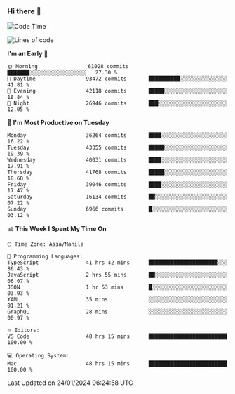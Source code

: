 ### Hi there 👋

<!--START_SECTION:waka-->
![Code Time](http://img.shields.io/badge/Code%20Time-4%2C783%20hrs%2038%20mins-blue)

![Lines of code](https://img.shields.io/badge/From%20Hello%20World%20I%27ve%20Written-105.4%20million%20lines%20of%20code-blue)

**I'm an Early 🐤** 

```text
🌞 Morning                61028 commits       ███████░░░░░░░░░░░░░░░░░░   27.30 % 
🌆 Daytime                93472 commits       ██████████░░░░░░░░░░░░░░░   41.81 % 
🌃 Evening                42118 commits       █████░░░░░░░░░░░░░░░░░░░░   18.84 % 
🌙 Night                  26946 commits       ███░░░░░░░░░░░░░░░░░░░░░░   12.05 % 
```
📅 **I'm Most Productive on Tuesday** 

```text
Monday                   36264 commits       ████░░░░░░░░░░░░░░░░░░░░░   16.22 % 
Tuesday                  43355 commits       █████░░░░░░░░░░░░░░░░░░░░   19.39 % 
Wednesday                40031 commits       ████░░░░░░░░░░░░░░░░░░░░░   17.91 % 
Thursday                 41768 commits       █████░░░░░░░░░░░░░░░░░░░░   18.68 % 
Friday                   39046 commits       ████░░░░░░░░░░░░░░░░░░░░░   17.47 % 
Saturday                 16134 commits       ██░░░░░░░░░░░░░░░░░░░░░░░   07.22 % 
Sunday                   6966 commits        █░░░░░░░░░░░░░░░░░░░░░░░░   03.12 % 
```


📊 **This Week I Spent My Time On** 

```text
🕑︎ Time Zone: Asia/Manila

💬 Programming Languages: 
TypeScript               41 hrs 42 mins      ██████████████████████░░░   86.43 % 
JavaScript               2 hrs 55 mins       ██░░░░░░░░░░░░░░░░░░░░░░░   06.07 % 
JSON                     1 hr 53 mins        █░░░░░░░░░░░░░░░░░░░░░░░░   03.93 % 
YAML                     35 mins             ░░░░░░░░░░░░░░░░░░░░░░░░░   01.21 % 
GraphQL                  28 mins             ░░░░░░░░░░░░░░░░░░░░░░░░░   00.97 % 

🔥 Editors: 
VS Code                  48 hrs 15 mins      █████████████████████████   100.00 % 

💻 Operating System: 
Mac                      48 hrs 15 mins      █████████████████████████   100.00 % 
```


 Last Updated on 24/01/2024 06:24:58 UTC
<!--END_SECTION:waka-->


<!--
**rad182/rad182** is a ✨ _special_ ✨ repository because its `README.md` (this file) appears on your GitHub profile.

Here are some ideas to get you started:

- 🔭 I’m currently working on ...
- 🌱 I’m currently learning ...
- 👯 I’m looking to collaborate on ...
- 🤔 I’m looking for help with ...
- 💬 Ask me about ...
- 📫 How to reach me: ...
- 😄 Pronouns: ...
- ⚡ Fun fact: ...
-->

